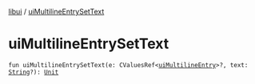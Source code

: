 [libui](index.md) / [uiMultilineEntrySetText](./ui-multiline-entry-set-text.md)

# uiMultilineEntrySetText

`fun uiMultilineEntrySetText(e: CValuesRef<`[`uiMultilineEntry`](ui-multiline-entry.md)`>?, text: `[`String`](https://kotlinlang.org/api/latest/jvm/stdlib/kotlin/-string/index.html)`?): `[`Unit`](https://kotlinlang.org/api/latest/jvm/stdlib/kotlin/-unit/index.html)